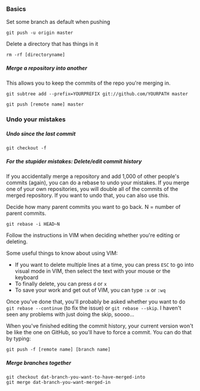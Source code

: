### Basics
Set some branch as default when pushing

`git push -u origin master`


Delete a directory that has things in it

`rm -rf [directoryname]`


##### Merge a repository into another
This allows you to keep the commits of the repo you're merging in.

```
git subtree add --prefix=YOURPREFIX git://github.com/YOURPATH master
```

```
git push [remote name] master
```

### Undo your mistakes

##### Undo since the last commit
`git checkout -f`

##### For the stupider mistakes: Delete/edit commit history
If you accidentally merge a repository and add 1,000 of other people's commits (again), you can do a rebase to undo your mistakes. If you merge one of your own repositories, you will double all of the commits of the merged repository. If you want to undo that, you can also use this.

Decide how many parent commits you want to go back. N = number of parent commits.
```
git rebase -i HEAD~N
```

Follow the instructions in VIM when deciding whether you're editing or deleting.

Some useful things to know about using VIM:

* If you want to delete multiple lines at a time, you can press `ESC` to go into visual mode in VIM, then select the text with your mouse or the keyboard
* To finally delete, you can press `d` or `x`
* To save your work and get out of VIM, you can type `:x` or `:wq`

Once you've done that, you'll probably be asked whether you want to do `git rebase --continue` (to fix the issue) or `git rebase --skip`. I haven't seen any problems with just doing the skip, soooo... 

When you've finished editing the commit history, your current version won't be like the one on GitHub, so you'll have to force a commit. You can do that by typing:

```
git push -f [remote name] [branch name]
```

##### Merge branches together
```
git checkout dat-branch-you-want-to-have-merged-into
git merge dat-branch-you-want-merged-in
```
